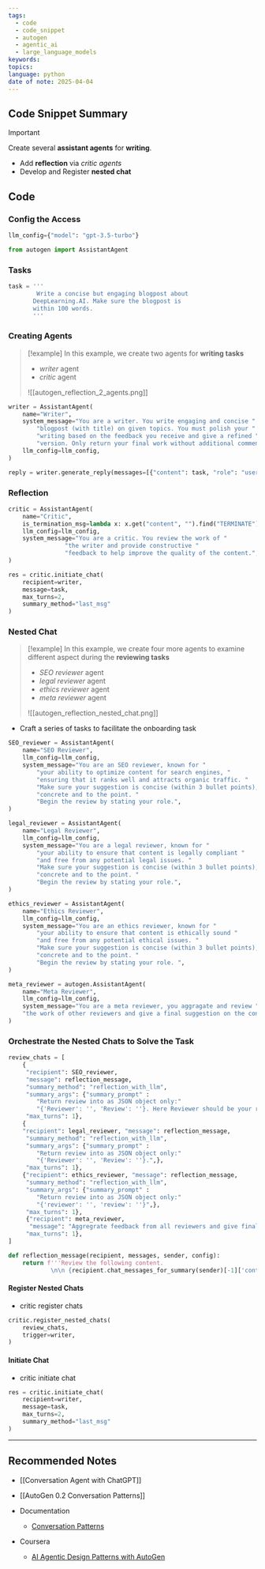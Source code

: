 ```yaml
---
tags:
  - code
  - code_snippet
  - autogen
  - agentic_ai
  - large_language_models
keywords: 
topics: 
language: python
date of note: 2025-04-04
---
```


## Code Snippet Summary

>[!important]
>Create several **assistant agents** for **writing**.  
>- Add **reflection** via *critic agents* 
>- Develop and Register **nested chat**
>


## Code

### Config the Access

```python
llm_config={"model": "gpt-3.5-turbo"}
```

```python
from autogen import AssistantAgent
```

### Tasks

```python
task = '''
        Write a concise but engaging blogpost about
       DeepLearning.AI. Make sure the blogpost is
       within 100 words.
       '''
```


### Creating Agents

>[!example]
>In this example, we create two agents for **writing tasks**
>- *writer* agent
>- *critic* agent
>  
>![[autogen_reflection_2_agents.png]]  

```python
writer = AssistantAgent(
    name="Writer",
    system_message="You are a writer. You write engaging and concise " 
        "blogpost (with title) on given topics. You must polish your "
        "writing based on the feedback you receive and give a refined "
        "version. Only return your final work without additional comments.",
    llm_config=llm_config,
)
```

```python
reply = writer.generate_reply(messages=[{"content": task, "role": "user"}])
```

### Reflection



```python
critic = AssistantAgent(
    name="Critic",
    is_termination_msg=lambda x: x.get("content", "").find("TERMINATE") >= 0,
    llm_config=llm_config,
    system_message="You are a critic. You review the work of "
                "the writer and provide constructive "
                "feedback to help improve the quality of the content.",
)
```

```python
res = critic.initiate_chat(
    recipient=writer,
    message=task,
    max_turns=2,
    summary_method="last_msg"
)
```


### Nested Chat

>[!example]
>In this example, we create four more agents to examine different aspect during the **reviewing tasks**
>- *SEO reviewer* agent
>- *legal reviewer* agent
>- *ethics reviewer* agent
>- *meta reviewer* agent
>
>![[autogen_reflection_nested_chat.png]]



- Craft a series of tasks to facilitate the onboarding task

```python
SEO_reviewer = AssistantAgent(
    name="SEO Reviewer",
    llm_config=llm_config,
    system_message="You are an SEO reviewer, known for "
        "your ability to optimize content for search engines, "
        "ensuring that it ranks well and attracts organic traffic. " 
        "Make sure your suggestion is concise (within 3 bullet points), "
        "concrete and to the point. "
        "Begin the review by stating your role.",
)

```

```python
legal_reviewer = AssistantAgent(
    name="Legal Reviewer",
    llm_config=llm_config,
    system_message="You are a legal reviewer, known for "
        "your ability to ensure that content is legally compliant "
        "and free from any potential legal issues. "
        "Make sure your suggestion is concise (within 3 bullet points), "
        "concrete and to the point. "
        "Begin the review by stating your role.",
)
```

```python
ethics_reviewer = AssistantAgent(
    name="Ethics Reviewer",
    llm_config=llm_config,
    system_message="You are an ethics reviewer, known for "
        "your ability to ensure that content is ethically sound "
        "and free from any potential ethical issues. " 
        "Make sure your suggestion is concise (within 3 bullet points), "
        "concrete and to the point. "
        "Begin the review by stating your role. ",
)
```

```python
meta_reviewer = autogen.AssistantAgent(
    name="Meta Reviewer",
    llm_config=llm_config,
    system_message="You are a meta reviewer, you aggragate and review "
    "the work of other reviewers and give a final suggestion on the content.",
)
```


### Orchestrate the Nested Chats to Solve the Task

```python
review_chats = [
    {
     "recipient": SEO_reviewer, 
     "message": reflection_message, 
     "summary_method": "reflection_with_llm",
     "summary_args": {"summary_prompt" : 
        "Return review into as JSON object only:"
        "{'Reviewer': '', 'Review': ''}. Here Reviewer should be your role",},
     "max_turns": 1},
    {
    "recipient": legal_reviewer, "message": reflection_message, 
     "summary_method": "reflection_with_llm",
     "summary_args": {"summary_prompt" : 
        "Return review into as JSON object only:"
        "{'Reviewer': '', 'Review': ''}.",},
     "max_turns": 1},
    {"recipient": ethics_reviewer, "message": reflection_message, 
     "summary_method": "reflection_with_llm",
     "summary_args": {"summary_prompt" : 
        "Return review into as JSON object only:"
        "{'reviewer': '', 'review': ''}",},
     "max_turns": 1},
     {"recipient": meta_reviewer, 
      "message": "Aggregrate feedback from all reviewers and give final suggestions on the writing.", 
     "max_turns": 1},
]
```

```python
def reflection_message(recipient, messages, sender, config):
    return f'''Review the following content. 
            \n\n {recipient.chat_messages_for_summary(sender)[-1]['content']}'''

```

#### Register Nested Chats

- critic register chats

```python
critic.register_nested_chats(
    review_chats,
    trigger=writer,
)
```

#### Initiate Chat

- critic initiate chat

```python
res = critic.initiate_chat(
    recipient=writer,
    message=task,
    max_turns=2,
    summary_method="last_msg"
)
```



-----------
##  Recommended Notes

- [[Conversation Agent with ChatGPT]]
- [[AutoGen 0.2 Conversation Patterns]]
- Documentation
	- [Conversation Patterns](https://microsoft.github.io/autogen/0.2/docs/tutorial/conversation-patterns)

- Coursera
	- [AI Agentic Design Patterns with AutoGen](https://www.coursera.org/learn/ai-agentic-design-patterns-with-autogen/home/week/1)